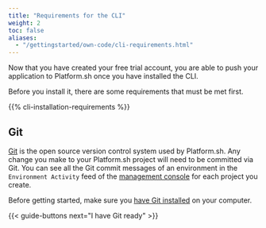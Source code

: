 ```yaml
---
title: "Requirements for the CLI"
weight: 2
toc: false
aliases:
  - "/gettingstarted/own-code/cli-requirements.html"
---
```


Now that you have created your free trial account, you are able to push your application to Platform.sh once you have installed the CLI.

Before you install it, there are some requirements that must be met first.

{{% cli-installation-requirements %}}

## Git

[Git](/development/tools.md#git) is the open source version control system used by Platform.sh. Any change you make to your Platform.sh project will need to be committed via Git. You can see all the Git commit messages of an environment in the `Environment Activity` feed of the [management console](/administration/web/_index.md) for each project you create.

Before getting started, make sure you [have Git installed](https://git-scm.com/) on your computer.

{{< guide-buttons next="I have Git ready" >}}
